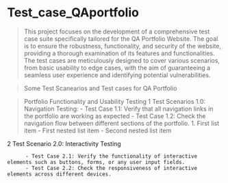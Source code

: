 # Test_case_QAportfolio
>This project focuses on the development of a comprehensive test case suite specifically tailored for the QA Portfolio Website. 
>The goal is to ensure the robustness, functionality, and security of the website, providing a thorough examination of its features and functionalities.
>The test cases are meticulously designed to cover various scenarios, from basic usability to edge cases, with the aim of guaranteeing
>a seamless user experience and identifying potential vulnerabilities.

> Some Test Scanearios and Test cases for QA Portfolio

  
   >Portfolio Functionality and Usability Testing 
   1 Test Scenarios 1.0: Navigation Testing:
        - Test Case 1.1: Verify that all navigation links in the portfolio are working as expected
        - Test Case 1.2: Check the navigation flow between different sections of the portfolio.
         1. First list item
             - First nested list item
               - Second nested list item
                    
         

 
  2 Test Scenario 2.0:  Interactivity Testing</h>
     	
          -	Test Case 2.1: Verify the functionality of interactive elements such as buttons, forms, or any user input fields.
          - Test Case 2.2: Check the responsiveness of interactive elements across different devices. 
     
     
